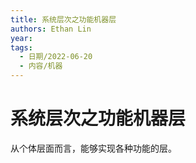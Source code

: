 ```yaml
---
title: 系统层次之功能机器层
authors: Ethan Lin
year:
tags:
  - 日期/2022-06-20 
  - 内容/机器 
---
```



# 系统层次之功能机器层






从个体层面而言，能够实现各种功能的层。